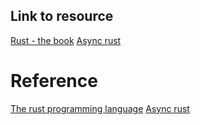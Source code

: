 ## Link to resource

[Rust - the book](https://docs.google.com/document/d/1MUXgleKPiET9a3YTjb-Kj9_rCCL42CcHXBEiZtwhD2c/edit?usp=sharing)
[Async rust](https://docs.google.com/document/d/1V5b5rbdQ2i_5MIr6ic8bw3ZnWxiqL4BqHKRjPaSB33g/edit?usp=sharing)

# Reference
[The rust programming language](https://doc.rust-lang.org/book)
[Async rust](https://rust-lang.github.io/async-book/)